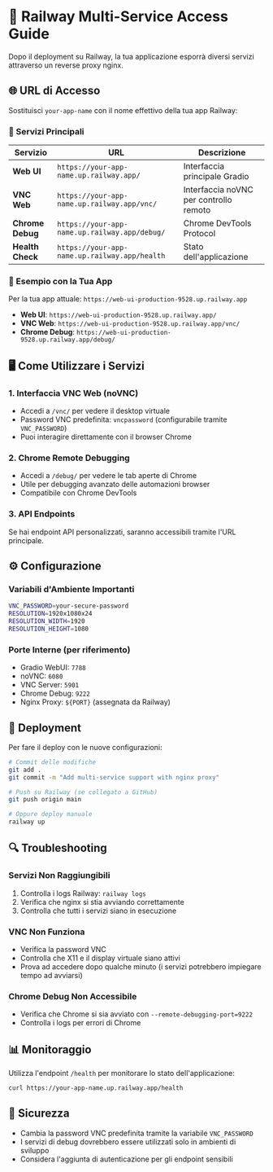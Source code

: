 # 🚂 Railway Multi-Service Access Guide

Dopo il deployment su Railway, la tua applicazione esporrà diversi servizi attraverso un reverse proxy nginx.

## 🌐 URL di Accesso

Sostituisci `your-app-name` con il nome effettivo della tua app Railway:

### 🎯 Servizi Principali

| Servizio | URL | Descrizione |
|----------|-----|-------------|
| **Web UI** | `https://your-app-name.up.railway.app/` | Interfaccia principale Gradio |
| **VNC Web** | `https://your-app-name.up.railway.app/vnc/` | Interfaccia noVNC per controllo remoto |
| **Chrome Debug** | `https://your-app-name.up.railway.app/debug/` | Chrome DevTools Protocol |
| **Health Check** | `https://your-app-name.up.railway.app/health` | Stato dell'applicazione |

### 🔧 Esempio con la Tua App

Per la tua app attuale: `https://web-ui-production-9528.up.railway.app`

- **Web UI**: `https://web-ui-production-9528.up.railway.app/`
- **VNC Web**: `https://web-ui-production-9528.up.railway.app/vnc/`
- **Chrome Debug**: `https://web-ui-production-9528.up.railway.app/debug/`

## 🖥️ Come Utilizzare i Servizi

### 1. **Interfaccia VNC Web (noVNC)**
- Accedi a `/vnc/` per vedere il desktop virtuale
- Password VNC predefinita: `vncpassword` (configurabile tramite `VNC_PASSWORD`)
- Puoi interagire direttamente con il browser Chrome

### 2. **Chrome Remote Debugging**
- Accedi a `/debug/` per vedere le tab aperte di Chrome
- Utile per debugging avanzato delle automazioni browser
- Compatibile con Chrome DevTools

### 3. **API Endpoints**
Se hai endpoint API personalizzati, saranno accessibili tramite l'URL principale.

## ⚙️ Configurazione

### Variabili d'Ambiente Importanti
```bash
VNC_PASSWORD=your-secure-password
RESOLUTION=1920x1080x24
RESOLUTION_WIDTH=1920
RESOLUTION_HEIGHT=1080
```

### Porte Interne (per riferimento)
- Gradio WebUI: `7788`
- noVNC: `6080`
- VNC Server: `5901`
- Chrome Debug: `9222`
- Nginx Proxy: `${PORT}` (assegnata da Railway)

## 🚀 Deployment

Per fare il deploy con le nuove configurazioni:

```bash
# Commit delle modifiche
git add .
git commit -m "Add multi-service support with nginx proxy"

# Push su Railway (se collegato a GitHub)
git push origin main

# Oppure deploy manuale
railway up
```

## 🔍 Troubleshooting

### Servizi Non Raggiungibili
1. Controlla i logs Railway: `railway logs`
2. Verifica che nginx si stia avviando correttamente
3. Controlla che tutti i servizi siano in esecuzione

### VNC Non Funziona
- Verifica la password VNC
- Controlla che X11 e il display virtuale siano attivi
- Prova ad accedere dopo qualche minuto (i servizi potrebbero impiegare tempo ad avviarsi)

### Chrome Debug Non Accessibile
- Verifica che Chrome si sia avviato con `--remote-debugging-port=9222`
- Controlla i logs per errori di Chrome

## 📊 Monitoraggio

Utilizza l'endpoint `/health` per monitorare lo stato dell'applicazione:

```bash
curl https://your-app-name.up.railway.app/health
```

## 🔐 Sicurezza

- Cambia la password VNC predefinita tramite la variabile `VNC_PASSWORD`
- I servizi di debug dovrebbero essere utilizzati solo in ambienti di sviluppo
- Considera l'aggiunta di autenticazione per gli endpoint sensibili
